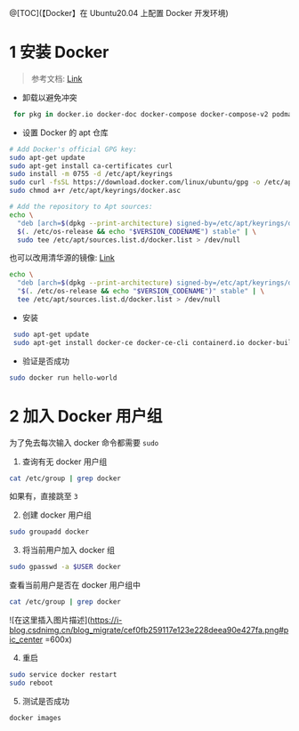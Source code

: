 ﻿@[TOC](【Docker】在 Ubuntu20.04 上配置 Docker 开发环境)

# 1 安装 Docker
> 参考文档: [Link](https://docs.docker.com/engine/install/ubuntu/)

- 卸载以避免冲突
```bash
 for pkg in docker.io docker-doc docker-compose docker-compose-v2 podman-docker containerd runc; do sudo apt-get remove $pkg; done
```
- 设置 Docker 的 apt 仓库
```bash
# Add Docker's official GPG key:
sudo apt-get update
sudo apt-get install ca-certificates curl
sudo install -m 0755 -d /etc/apt/keyrings
sudo curl -fsSL https://download.docker.com/linux/ubuntu/gpg -o /etc/apt/keyrings/docker.asc
sudo chmod a+r /etc/apt/keyrings/docker.asc

# Add the repository to Apt sources:
echo \
  "deb [arch=$(dpkg --print-architecture) signed-by=/etc/apt/keyrings/docker.asc] https://download.docker.com/linux/ubuntu \
  $(. /etc/os-release && echo "$VERSION_CODENAME") stable" | \
  sudo tee /etc/apt/sources.list.d/docker.list > /dev/null
```

也可以改用清华源的镜像: [Link](https://mirrors.tuna.tsinghua.edu.cn/help/docker-ce/)

```bash
echo \
  "deb [arch=$(dpkg --print-architecture) signed-by=/etc/apt/keyrings/docker.gpg] https://mirrors.tuna.tsinghua.edu.cn/docker-ce/linux/ubuntu \
  "$(. /etc/os-release && echo "$VERSION_CODENAME")" stable" | \
  tee /etc/apt/sources.list.d/docker.list > /dev/null
```

- 安装
```bash
 sudo apt-get update
 sudo apt-get install docker-ce docker-ce-cli containerd.io docker-buildx-plugin docker-compose-plugin
```

- 验证是否成功
```bash
sudo docker run hello-world
```

# 2 加入 Docker 用户组

为了免去每次输入 docker 命令都需要 `sudo`

1. 查询有无 docker 用户组
```bash
cat /etc/group | grep docker
```
如果有，直接跳至 `3`

2. 创建 docker 用户组
```bash
sudo groupadd docker
```

3. 将当前用户加入 docker 组
```bash
sudo gpasswd -a $USER docker
```

查看当前用户是否在 docker 用户组中
```bash
cat /etc/group | grep docker
```
![在这里插入图片描述](https://i-blog.csdnimg.cn/blog_migrate/cef0fb259117e123e228deea90e427fa.png#pic_center =600x)

4. 重启
```bash
sudo service docker restart
sudo reboot
```

5. 测试是否成功
```bash
docker images
```
